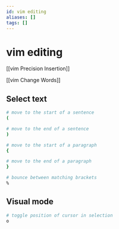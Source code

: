 ```yaml
---
id: vim editing
aliases: []
tags: []
---
```


# vim editing

[[vim Precision Insertion]]

[[vim Change Words]]

## Select text

```bash
# move to the start of a sentence
(

# move to the end of a sentence
)

# move to the start of a paragraph
{

# move to the end of a paragraph
}

# bounce between matching brackets
%
```

## Visual mode

```bash
# toggle position of cursor in selection
o
```
